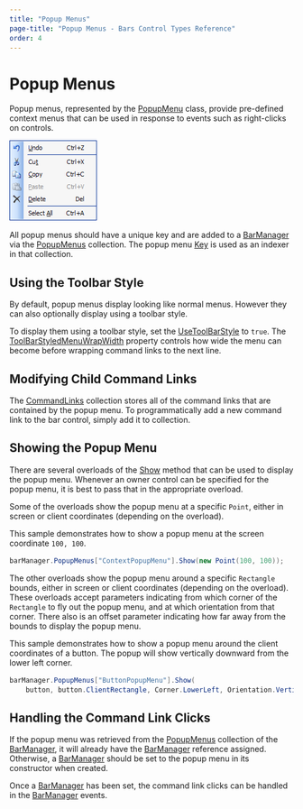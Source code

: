 ```yaml
---
title: "Popup Menus"
page-title: "Popup Menus - Bars Control Types Reference"
order: 4
---
```

# Popup Menus

Popup menus, represented by the [PopupMenu](xref:ActiproSoftware.UI.WinForms.Controls.Bars.PopupMenu) class, provide pre-defined context menus that can be used in response to events such as right-clicks on controls.

![Screenshot](../images/bar-popup-menu.png)

All popup menus should have a unique key and are added to a [BarManager](xref:ActiproSoftware.UI.WinForms.Controls.Bars.BarManager) via the [PopupMenus](xref:ActiproSoftware.UI.WinForms.Controls.Bars.BarManager.PopupMenus) collection.  The popup menu [Key](xref:ActiproSoftware.UI.WinForms.Controls.Bars.PopupMenu.Key) is used as an indexer in that collection.

## Using the Toolbar Style

By default, popup menus display looking like normal menus.  However they can also optionally display using a toolbar style.

To display them using a toolbar style, set the [UseToolBarStyle](xref:ActiproSoftware.UI.WinForms.Controls.Bars.PopupMenu.UseToolBarStyle) to `true`.  The [ToolBarStyledMenuWrapWidth](xref:ActiproSoftware.UI.WinForms.Controls.Bars.PopupMenu.ToolBarStyledMenuWrapWidth) property controls how wide the menu can become before wrapping command links to the next line.

## Modifying Child Command Links

The [CommandLinks](xref:ActiproSoftware.UI.WinForms.Controls.Bars.PopupMenu.CommandLinks) collection stores all of the command links that are contained by the popup menu.  To programmatically add a new command link to the bar control, simply add it to collection.

## Showing the Popup Menu

There are several overloads of the [Show](xref:ActiproSoftware.UI.WinForms.Controls.Bars.PopupMenu.Show*) method that can be used to display the popup menu.  Whenever an owner control can be specified for the popup menu, it is best to pass that in the appropriate overload.

Some of the overloads show the popup menu at a specific `Point`, either in screen or client coordinates (depending on the overload).

This sample demonstrates how to show a popup menu at the screen coordinate `100, 100`.

```csharp
barManager.PopupMenus["ContextPopupMenu"].Show(new Point(100, 100));
```

The other overloads show the popup menu around a specific `Rectangle` bounds, either in screen or client coordinates (depending on the overload).  These overloads accept parameters indicating from which corner of the `Rectangle` to fly out the popup menu, and at which orientation from that corner.  There also is an offset parameter indicating how far away from the bounds to display the popup menu.

This sample demonstrates how to show a popup menu around the client coordinates of a button.  The popup will show vertically downward from the lower left corner.

```csharp
barManager.PopupMenus["ButtonPopupMenu"].Show(
	button, button.ClientRectangle, Corner.LowerLeft, Orientation.Vertical, 0);
```

## Handling the Command Link Clicks

If the popup menu was retrieved from the [PopupMenus](xref:ActiproSoftware.UI.WinForms.Controls.Bars.BarManager.PopupMenus) collection of the [BarManager](xref:ActiproSoftware.UI.WinForms.Controls.Bars.BarManager), it will already have the [BarManager](xref:ActiproSoftware.UI.WinForms.Controls.Bars.BarManager) reference assigned.  Otherwise, a [BarManager](xref:ActiproSoftware.UI.WinForms.Controls.Bars.BarManager) should be set to the popup menu in its constructor when created.

Once a [BarManager](xref:ActiproSoftware.UI.WinForms.Controls.Bars.BarManager) has been set, the command link clicks can be handled in the [BarManager](xref:ActiproSoftware.UI.WinForms.Controls.Bars.BarManager) events.

